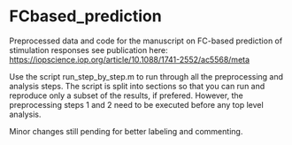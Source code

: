 # FCbased_prediction
Preprocessed data and code for the manuscript on FC-based prediction of stimulation responses
see publication here: https://iopscience.iop.org/article/10.1088/1741-2552/ac5568/meta

Use the script run_step_by_step.m to run through all the preprocessing and analysis steps.
The script is split into sections so that you can run and reproduce only a subset of the results, if prefered.
However, the preprocessing steps 1 and 2 need to be executed before any top level analysis.

Minor changes still pending for better labeling and commenting.
